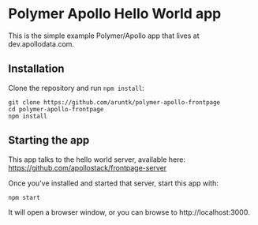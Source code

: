 # Polymer Apollo Hello World app

This is the simple example Polymer/Apollo app that lives at dev.apollodata.com.

## Installation

Clone the repository and run `npm install`:

```
git clone https://github.com/aruntk/polymer-apollo-frontpage
cd polymer-apollo-frontpage
npm install
```



## Starting the app

This app talks to the hello world server, available here: https://github.com/apollostack/frontpage-server

Once you've installed and started that server, start this app with:

```
npm start
```

It will open a browser window, or you can browse to http://localhost:3000.



